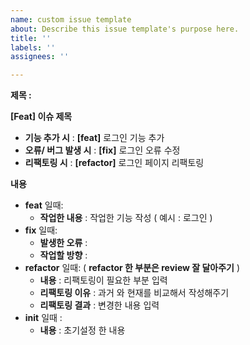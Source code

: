 ```yaml
---
name: custom issue template
about: Describe this issue template's purpose here.
title: ''
labels: ''
assignees: ''

---
```


**제목 :**

**[Feat] 이슈 제목**

- **기능 추가 시** : **[feat]** 로그인 기능 추가
- **오류/ 버그 발생 시** : **[fix]** 로그인 오류 수정
- **리팩토링 시** : **[refactor]** 로그인 페이지 리팩토링

**내용**

- **feat** 일때:
    - **작업한 내용** : 작업한 기능 작성 ( 예시 : 로그인 )
- **fix** 일때:
    - **발생한 오류** :
    - **작업할 방향** :
- **refactor** 일때: ( **refactor 한 부분은 review 잘 달아주기** )
    - **내용** : 리팩토링이 필요한 부분 입력
    - **리팩토링 이유** : 과거 와 현재를 비교해서 작성해주기
    - **리팩토링 결과** : 변경한 내용 입력
- **init** 일때 :
    - **내용** : 초기설정 한 내용
